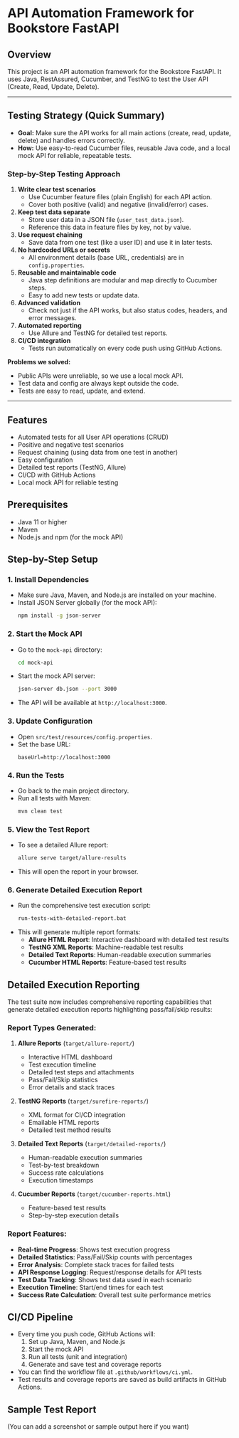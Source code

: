 # API Automation Framework for Bookstore FastAPI

## Overview

This project is an API automation framework for the Bookstore FastAPI. It uses Java, RestAssured, Cucumber, and TestNG to test the User API (Create, Read, Update, Delete).

---

## Testing Strategy (Quick Summary)

- **Goal:** Make sure the API works for all main actions (create, read, update, delete) and handles errors correctly.
- **How:** Use easy-to-read Cucumber files, reusable Java code, and a local mock API for reliable, repeatable tests.

### Step-by-Step Testing Approach

1. **Write clear test scenarios**
   - Use Cucumber feature files (plain English) for each API action.
   - Cover both positive (valid) and negative (invalid/error) cases.
2. **Keep test data separate**
   - Store user data in a JSON file (`user_test_data.json`).
   - Reference this data in feature files by key, not by value.
3. **Use request chaining**
   - Save data from one test (like a user ID) and use it in later tests.
4. **No hardcoded URLs or secrets**
   - All environment details (base URL, credentials) are in `config.properties`.
5. **Reusable and maintainable code**
   - Java step definitions are modular and map directly to Cucumber steps.
   - Easy to add new tests or update data.
6. **Advanced validation**
   - Check not just if the API works, but also status codes, headers, and error messages.
7. **Automated reporting**
   - Use Allure and TestNG for detailed test reports.
8. **CI/CD integration**
   - Tests run automatically on every code push using GitHub Actions.

**Problems we solved:**
- Public APIs were unreliable, so we use a local mock API.
- Test data and config are always kept outside the code.
- Tests are easy to read, update, and extend.

---

## Features

- Automated tests for all User API operations (CRUD)
- Positive and negative test scenarios
- Request chaining (using data from one test in another)
- Easy configuration
- Detailed test reports (TestNG, Allure)
- CI/CD with GitHub Actions
- Local mock API for reliable testing

## Prerequisites

- Java 11 or higher
- Maven
- Node.js and npm (for the mock API)

## Step-by-Step Setup

### 1. Install Dependencies
- Make sure Java, Maven, and Node.js are installed on your machine.
- Install JSON Server globally (for the mock API):
  ```bash
  npm install -g json-server
  ```

### 2. Start the Mock API
- Go to the `mock-api` directory:
  ```bash
  cd mock-api
  ```
- Start the mock API server:
  ```bash
  json-server db.json --port 3000
  ```
- The API will be available at `http://localhost:3000`.

### 3. Update Configuration
- Open `src/test/resources/config.properties`.
- Set the base URL:
  ```
  baseUrl=http://localhost:3000
  ```

### 4. Run the Tests
- Go back to the main project directory.
- Run all tests with Maven:
  ```bash
  mvn clean test
  ```

### 5. View the Test Report
- To see a detailed Allure report:
  ```bash
  allure serve target/allure-results
  ```
- This will open the report in your browser.

### 6. Generate Detailed Execution Report
- Run the comprehensive test execution script:
  ```bash
  run-tests-with-detailed-report.bat
  ```
- This will generate multiple report formats:
  - **Allure HTML Report**: Interactive dashboard with detailed test results
  - **TestNG XML Reports**: Machine-readable test results
  - **Detailed Text Reports**: Human-readable execution summaries
  - **Cucumber HTML Reports**: Feature-based test results

## Detailed Execution Reporting

The test suite now includes comprehensive reporting capabilities that generate detailed execution reports highlighting pass/fail/skip results:

### Report Types Generated:

1. **Allure Reports** (`target/allure-report/`)
   - Interactive HTML dashboard
   - Test execution timeline
   - Detailed test steps and attachments
   - Pass/Fail/Skip statistics
   - Error details and stack traces

2. **TestNG Reports** (`target/surefire-reports/`)
   - XML format for CI/CD integration
   - Emailable HTML reports
   - Detailed test method results

3. **Detailed Text Reports** (`target/detailed-reports/`)
   - Human-readable execution summaries
   - Test-by-test breakdown
   - Success rate calculations
   - Execution timestamps

4. **Cucumber Reports** (`target/cucumber-reports.html`)
   - Feature-based test results
   - Step-by-step execution details

### Report Features:

- **Real-time Progress**: Shows test execution progress
- **Detailed Statistics**: Pass/Fail/Skip counts with percentages
- **Error Analysis**: Complete stack traces for failed tests
- **API Response Logging**: Request/response details for API tests
- **Test Data Tracking**: Shows test data used in each scenario
- **Execution Timeline**: Start/end times for each test
- **Success Rate Calculation**: Overall test suite performance metrics

## CI/CD Pipeline
- Every time you push code, GitHub Actions will:
  1. Set up Java, Maven, and Node.js
  2. Start the mock API
  3. Run all tests (unit and integration)
  4. Generate and save test and coverage reports
- You can find the workflow file at `.github/workflows/ci.yml`.
- Test results and coverage reports are saved as build artifacts in GitHub Actions.

## Sample Test Report

(You can add a screenshot or sample output here if you want)
